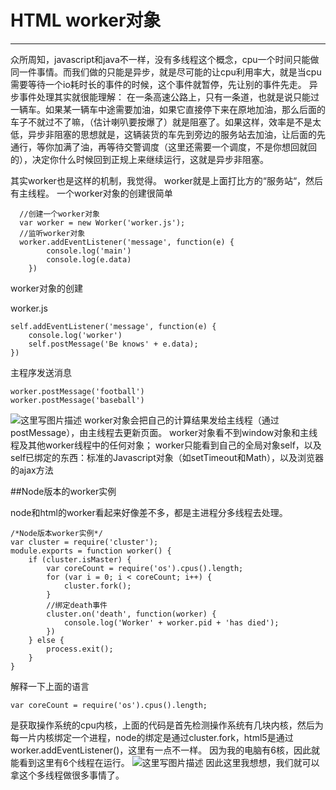 # HTML worker对象

---
众所周知，javascript和java不一样，没有多线程这个概念，cpu一个时间只能做同一件事情。而我们做的只能是异步，就是尽可能的让cpu利用率大，就是当cpu需要等待一个io耗时长的事件的时候，这个事件就暂停，先让别的事件先走。
异步事件处理其实就很能理解：
在一条高速公路上，只有一条道，也就是说只能过一辆车。如果某一辆车中途需要加油，如果它直接停下来在原地加油，那么后面的车子不就过不了嘛，（估计喇叭要按爆了）就是阻塞了。如果这样，效率是不是太低，异步非阻塞的思想就是，这辆装货的车先到旁边的服务站去加油，让后面的先通行，等你加满了油，再等待交警调度（这里还需要一个调度，不是你想回就回的），决定你什么时候回到正规上来继续运行，这就是异步非阻塞。


其实worker也是这样的机制，我觉得。
worker就是上面打比方的“服务站“，然后有主线程。
一个worker对象的创建很简单

```
  //创建一个worker对象
  var worker = new Worker('worker.js');
  //监听worker对象
  worker.addEventListener('message', function(e) {
        console.log('main')
        console.log(e.data)
    })
```

worker对象的创建

worker.js

```
self.addEventListener('message', function(e) {
    console.log('worker')
    self.postMessage('Be knows' + e.data);
})
```
主程序发送消息

```
worker.postMessage('football')
worker.postMessage('baseball')
```
![这里写图片描述](http://img.blog.csdn.net/20170707175209330?watermark/2/text/aHR0cDovL2Jsb2cuY3Nkbi5uZXQvc2luYXRfMjUxMjcwNDc=/font/5a6L5L2T/fontsize/400/fill/I0JBQkFCMA==/dissolve/70/gravity/SouthEast)
worker对象会把自己的计算结果发给主线程（通过postMessage），由主线程去更新页面。
worker对象看不到window对象和主线程及其他worker线程中的任何对象；
worker只能看到自己的全局对象self，以及self已绑定的东西：标准的Javascript对象（如setTimeout和Math），以及浏览器的ajax方法

##Node版本的worker实例

node和html的worker看起来好像差不多，都是主进程分多线程去处理。

```
/*Node版本worker实例*/
var cluster = require('cluster');
module.exports = function worker() {
    if (cluster.isMaster) {
        var coreCount = require('os').cpus().length;
        for (var i = 0; i < coreCount; i++) {
            cluster.fork();
        }
        //绑定death事件
        cluster.on('death', function(worker) {
            console.log('Worker' + worker.pid + 'has died');
        })
    } else {
        process.exit();
    }
}
```
解释一下上面的语言

```
var coreCount = require('os').cpus().length;
```
是获取操作系统的cpu内核，上面的代码是首先检测操作系统有几块内核，然后为每一片内核绑定一个进程，node的绑定是通过cluster.fork，html5是通过worker.addEventListener()，这里有一点不一样。
因为我的电脑有6核，因此就能看到这里有6个线程在运行。
![这里写图片描述](http://img.blog.csdn.net/20170710101649991?watermark/2/text/aHR0cDovL2Jsb2cuY3Nkbi5uZXQvc2luYXRfMjUxMjcwNDc=/font/5a6L5L2T/fontsize/400/fill/I0JBQkFCMA==/dissolve/70/gravity/SouthEast)
因此这里我想想，我们就可以拿这个多线程做很多事情了。